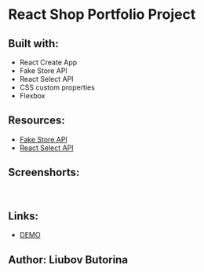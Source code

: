 # React Shop Portfolio Project

## Built with:

- React Create App
- Fake Store API
- React Select API
- CSS custom properties
- Flexbox

## Resources:

- [Fake Store API](https://fakestoreapi.com/)
- [React Select API](https://react-select.com/)

## Screenshorts:

![]()
![]()
![]()

## Links:

- [DEMO](https://liubovbutorina7.github.io/react-shop/)

## Author: Liubov Butorina
